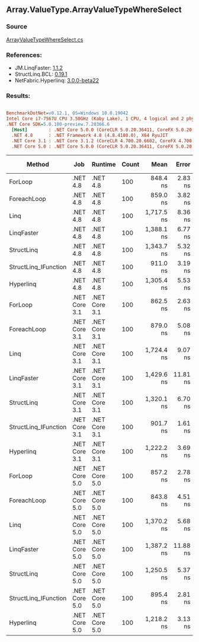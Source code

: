 ﻿## Array.ValueType.ArrayValueTypeWhereSelect

### Source
[ArrayValueTypeWhereSelect.cs](../LinqBenchmarks/Array/ValueType/ArrayValueTypeWhereSelect.cs)

### References:
- JM.LinqFaster: [1.1.2](https://www.nuget.org/packages/JM.LinqFaster/1.1.2)
- StructLinq.BCL: [0.19.1](https://www.nuget.org/packages/StructLinq.BCL/0.19.1)
- NetFabric.Hyperlinq: [3.0.0-beta22](https://www.nuget.org/packages/NetFabric.Hyperlinq/3.0.0-beta22)

### Results:
``` ini

BenchmarkDotNet=v0.12.1, OS=Windows 10.0.19042
Intel Core i7-7567U CPU 3.50GHz (Kaby Lake), 1 CPU, 4 logical and 2 physical cores
.NET Core SDK=5.0.100-preview.7.20366.6
  [Host]        : .NET Core 5.0.0 (CoreCLR 5.0.20.36411, CoreFX 5.0.20.36411), X64 RyuJIT
  .NET 4.8      : .NET Framework 4.8 (4.8.4180.0), X64 RyuJIT
  .NET Core 3.1 : .NET Core 3.1.2 (CoreCLR 4.700.20.6602, CoreFX 4.700.20.6702), X64 RyuJIT
  .NET Core 5.0 : .NET Core 5.0.0 (CoreCLR 5.0.20.36411, CoreFX 5.0.20.36411), X64 RyuJIT


```
|               Method |           Job |       Runtime | Count |       Mean |    Error |   StdDev | Ratio |  Gen 0 | Gen 1 | Gen 2 | Allocated | Code Size | CacheMisses/Op | BranchMispredictions/Op |
|--------------------- |-------------- |-------------- |------ |-----------:|---------:|---------:|------:|-------:|------:|------:|----------:|----------:|---------------:|------------------------:|
|              ForLoop |      .NET 4.8 |      .NET 4.8 |   100 |   848.4 ns |  2.83 ns |  2.64 ns |  1.00 |      - |     - |     - |         - |     460 B |              0 |                       0 |
|          ForeachLoop |      .NET 4.8 |      .NET 4.8 |   100 |   859.0 ns |  3.82 ns |  3.57 ns |  1.01 |      - |     - |     - |         - |     468 B |              0 |                       0 |
|                 Linq |      .NET 4.8 |      .NET 4.8 |   100 | 1,717.5 ns |  8.36 ns |  6.53 ns |  2.03 | 0.0877 |     - |     - |     185 B |    1814 B |              2 |                       1 |
|           LinqFaster |      .NET 4.8 |      .NET 4.8 |   100 | 1,388.1 ns |  6.77 ns |  6.33 ns |  1.64 | 2.8896 |     - |     - |    6067 B |    1221 B |              6 |                       1 |
|           StructLinq |      .NET 4.8 |      .NET 4.8 |   100 | 1,343.7 ns |  5.32 ns |  4.97 ns |  1.58 |      - |     - |     - |         - |    1850 B |              0 |                       1 |
| StructLinq_IFunction |      .NET 4.8 |      .NET 4.8 |   100 |   911.0 ns |  3.19 ns |  2.98 ns |  1.07 |      - |     - |     - |         - |    1479 B |              0 |                       0 |
|            Hyperlinq |      .NET 4.8 |      .NET 4.8 |   100 | 1,305.4 ns |  5.53 ns |  4.90 ns |  1.54 |      - |     - |     - |         - |    1628 B |              0 |                       1 |
|              ForLoop | .NET Core 3.1 | .NET Core 3.1 |   100 |   862.5 ns |  2.63 ns |  2.33 ns |  1.02 |      - |     - |     - |         - |     443 B |              0 |                       0 |
|          ForeachLoop | .NET Core 3.1 | .NET Core 3.1 |   100 |   879.0 ns |  5.08 ns |  4.24 ns |  1.04 |      - |     - |     - |         - |     451 B |              0 |                       1 |
|                 Linq | .NET Core 3.1 | .NET Core 3.1 |   100 | 1,724.4 ns |  9.07 ns |  8.48 ns |  2.03 | 0.0801 |     - |     - |     168 B |    2010 B |              2 |                       1 |
|           LinqFaster | .NET Core 3.1 | .NET Core 3.1 |   100 | 1,429.6 ns | 11.81 ns | 11.05 ns |  1.69 | 2.8896 |     - |     - |    6048 B |    1113 B |              5 |                       1 |
|           StructLinq | .NET Core 3.1 | .NET Core 3.1 |   100 | 1,320.1 ns |  6.70 ns |  6.27 ns |  1.56 |      - |     - |     - |         - |    1714 B |              0 |                       1 |
| StructLinq_IFunction | .NET Core 3.1 | .NET Core 3.1 |   100 |   901.7 ns |  1.61 ns |  1.34 ns |  1.06 |      - |     - |     - |         - |    1369 B |              0 |                       0 |
|            Hyperlinq | .NET Core 3.1 | .NET Core 3.1 |   100 | 1,222.2 ns |  3.69 ns |  3.27 ns |  1.44 |      - |     - |     - |         - |    1351 B |              0 |                       1 |
|              ForLoop | .NET Core 5.0 | .NET Core 5.0 |   100 |   857.2 ns |  2.78 ns |  2.32 ns |  1.01 |      - |     - |     - |         - |     439 B |              0 |                       0 |
|          ForeachLoop | .NET Core 5.0 | .NET Core 5.0 |   100 |   843.8 ns |  4.51 ns |  3.77 ns |  0.99 |      - |     - |     - |         - |     459 B |              0 |                       0 |
|                 Linq | .NET Core 5.0 | .NET Core 5.0 |   100 | 1,370.2 ns |  5.68 ns |  5.31 ns |  1.62 | 0.0801 |     - |     - |     168 B |    1978 B |              2 |                       1 |
|           LinqFaster | .NET Core 5.0 | .NET Core 5.0 |   100 | 1,387.2 ns | 11.88 ns | 11.12 ns |  1.64 | 2.8896 |     - |     - |    6048 B |    1100 B |              5 |                       1 |
|           StructLinq | .NET Core 5.0 | .NET Core 5.0 |   100 | 1,250.5 ns |  5.37 ns |  4.76 ns |  1.47 |      - |     - |     - |         - |    1583 B |              0 |                       1 |
| StructLinq_IFunction | .NET Core 5.0 | .NET Core 5.0 |   100 |   895.4 ns |  2.81 ns |  2.63 ns |  1.06 |      - |     - |     - |         - |    1255 B |              0 |                       0 |
|            Hyperlinq | .NET Core 5.0 | .NET Core 5.0 |   100 | 1,218.2 ns |  3.13 ns |  2.92 ns |  1.44 |      - |     - |     - |         - |    1334 B |              0 |                       1 |
